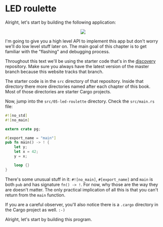 # LED roulette

Alright, let's start by building the following application:

<p align="center">
<img src="https://i.imgur.com/0k1r2Lc.gif">
</p>

I'm going to give you a high level API to implement this app but don't worry
we'll do low level stuff later on. The main goal of this chapter is to get
familiar with the "flashing" and debugging process.

Throughout this text we'll be using the starter code that's in the [discovery]
repository. Make sure you always have the latest version of the master branch
because this website tracks that branch.

The starter code is in the `src` directory of that repository. Inside that
directory there more directories named after each chapter of this book. Most of
those directories are starter Cargo projects.

[discovery]: https://github.com/japaric/discovery

Now, jump into the `src/05-led-roulette` directory. Check the `src/main.rs`
file:

``` rust
#![no_std]
#![no_main]

extern crate pg;

#[export_name = "main"]
pub fn main() -> ! {
    let y;
    let x = 42;
    y = x;

    loop {}
}
```

There's some unusual stuff in it: `#![no_main]`, `#[export_name]` and `main` is
both `pub` and has signature `fn() -> !`. For now, why those are the way they
are doesn't matter. The only practical implication of all this is that you can't
return from the `main` function.

If you are a careful observer, you'll also notice there is a `.cargo` directory
in the Cargo project as well. `:-)`

Alright, let's start by building this program.
